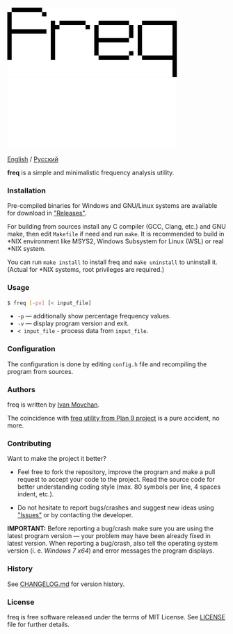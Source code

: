 ![freq](logo.png#gh-light-mode-only)
![freq](logo-dark.png#gh-dark-mode-only)

[English](README.md) / [Русский](README-RU.md)

**freq** is a simple and minimalistic frequency analysis utility.

### Installation

Pre-compiled binaries for Windows and GNU/Linux systems are available
for download in ["Releases"](https://github.com/ivan-movchan/freq/releases).

For building from sources install any C compiler (GCC, Clang, etc.)
and GNU make, then edit `Makefile` if need and run `make`.
It is recommended to build in *NIX environment like MSYS2,
Windows Subsystem for Linux (WSL) or real *NIX system.

You can run `make install` to install freq and `make uninstall` to uninstall it.
(Actual for *NIX systems, root privileges are required.)

### Usage

```bash
$ freq [-pv] [< input_file]
```

* `-p` — additionally show percentage frequency values.
* `-v` — display program version and exit.
* `< input_file` - process data from `input_file`.

### Configuration

The configuration is done by editing `config.h` file and recompiling the program
from sources.

### Authors

freq is written by [Ivan Movchan](https://github.com/ivan-movchan).

The coincidence with
[freq utility from Plan 9 project](https://p9f.org/magic/man2html/1/freq)
is a pure accident, no more.

### Contributing

Want to make the project it better?

* Feel free to fork the repository, improve the program and make a pull request
  to accept your code to the project. Read the source code
  for better understanding coding style
  (max. 80 symbols per line, 4 spaces indent, etc.).

* Do not hesitate to report bugs/crashes and suggest new ideas
  using ["Issues"](https://github.com/ivan-movchan/freq/issues)
  or by contacting the developer.

**IMPORTANT:** Before reporting a bug/crash make sure you are using the latest
program version — your problem may have been already fixed in latest version.
When reporting a bug/crash, also tell the operating system version
(i. e. *Windows 7 x64*) and error messages the program displays.

### History

See [CHANGELOG.md](CHANGELOG.md) for version history.

### License

freq is free software released under the terms of MIT License.
See [LICENSE](LICENSE) file for further details.
